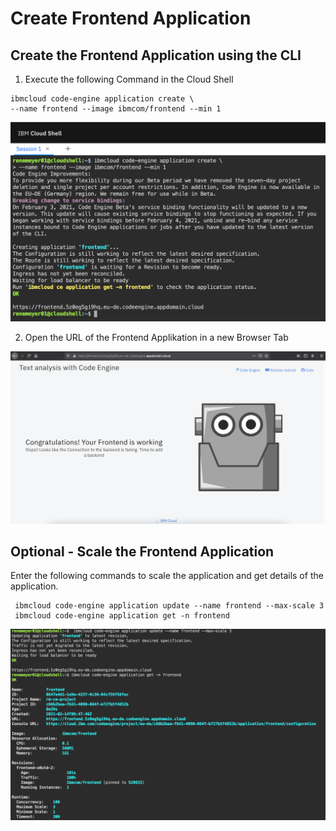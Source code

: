 # Create Frontend Application

## Create the Frontend Application using the CLI

1. Execute the following Command in the Cloud Shell

```
ibmcloud code-engine application create \
--name frontend --image ibmcom/frontend --min 1 
```

![](.gitbook/assets/image%20%2812%29.png)

2. Open the URL of the Frontend Applikation in a new Browser Tab

![](.gitbook/assets/image%20%2819%29.png)

## Optional - Scale the Frontend Application

Enter the following commands to scale the application and get details of the application.

```text
 ibmcloud code-engine application update --name frontend --max-scale 3
 ibmcloud code-engine application get -n frontend
```

![](.gitbook/assets/image%20%2814%29.png)


